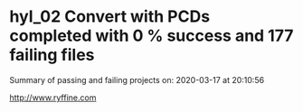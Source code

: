 # hyl_02 Convert with PCDs completed with 0 % success and 177 failing files

Summary of passing and failing projects on: 2020-03-17 at 20:10:56

http://www.ryffine.com
